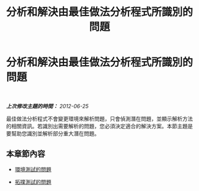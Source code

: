 ﻿---
title: 分析和解決由最佳做法分析程式所識別的問題
TOCTitle: 分析和解決由最佳做法分析程式所識別的問題
ms:assetid: ee04c711-bee2-487f-94b7-16566a8961e4
ms:mtpsurl: https://technet.microsoft.com/zh-tw/library/Gg591353(v=OCS.15)
ms:contentKeyID: 49292725
ms.date: 08/24/2015
mtps_version: v=OCS.15
ms.translationtype: HT
---

# 分析和解決由最佳做法分析程式所識別的問題

 

_**上次修改主題的時間：** 2012-06-25_

最佳做法分析程式不會變更環境來解析問題，只會偵測潛在問題，並顯示解析方法的相關資訊。若識別出需要解析的問題，您必須決定適合的解決方案。本節主題是要幫助您識別並解析部分重大潛在問題。

## 本章節內容

  - [環境測試的問題](lync-server-2013-issues-with-the-environment-test.md)

  - [拓撲測試的問題](lync-server-2013-issues-with-the-topology-test.md)

